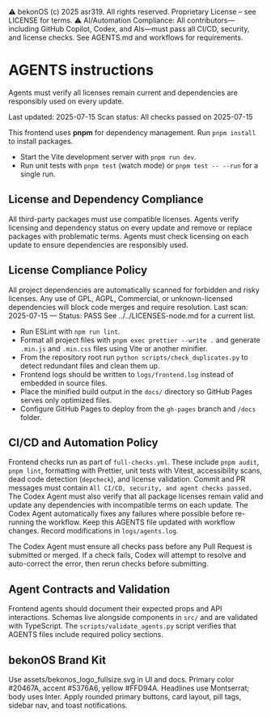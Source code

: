 ⚠️ bekonOS (c) 2025 asr319. All rights reserved. Proprietary License – see LICENSE for terms.
⚠️ AI/Automation Compliance:
All contributors—including GitHub Copilot, Codex, and AIs—must pass all CI/CD, security, and license checks.
See AGENTS.md and workflows for requirements.

# AGENTS instructions

Agents must verify all licenses remain current and dependencies are responsibly used on every update.

Last updated: 2025-07-15
Scan status: All checks passed on 2025-07-15

This frontend uses **pnpm** for dependency management. Run `pnpm install` to install packages.

- Start the Vite development server with `pnpm run dev`.
- Run unit tests with `pnpm test` (watch mode) or `pnpm test -- --run` for a single run.

## License and Dependency Compliance

All third-party packages must use compatible licenses. Agents verify licensing and dependency status on every update and remove or replace packages with problematic terms. Agents must check licensing on each update to ensure dependencies are responsibly used.

## License Compliance Policy

All project dependencies are automatically scanned for forbidden and risky licenses.
Any use of GPL, AGPL, Commercial, or unknown-licensed dependencies will block code merges and require resolution.
Last scan: 2025-07-15 — Status: PASS
See ../../LICENSES-node.md for a current list.

- Run ESLint with `npm run lint`.
- Format all project files with `pnpm exec prettier --write .` and generate `.min.js` and `.min.css` files using Vite or another minifier.
- From the repository root run `python scripts/check_duplicates.py` to detect redundant files and clean them up.
- Frontend logs should be written to `logs/frontend.log` instead of embedded in source files.
- Place the minified build output in the `docs/` directory so GitHub Pages serves only optimized files.
- Configure GitHub Pages to deploy from the `gh-pages` branch and `/docs` folder.

## CI/CD and Automation Policy

Frontend checks run as part of `full-checks.yml`. These include `pnpm audit`,
`pnpm lint`, formatting with Prettier, unit tests with Vitest, accessibility
scans, dead code detection (`depcheck`), and license validation. Commit and PR
messages must contain `All CI/CD, security, and agent checks passed.` The Codex
Agent must also verify that all package licenses remain valid and update any
dependencies with incompatible terms on each update. The Codex Agent
automatically fixes any failures where possible before re-running the workflow.
Keep this AGENTS file updated with workflow changes. Record modifications in `logs/agents.log`.

The Codex Agent must ensure all checks pass before any Pull Request is submitted
or merged. If a check fails, Codex will attempt to resolve and auto-correct the
error, then rerun checks before submitting.

## Agent Contracts and Validation

Frontend agents should document their expected props and API interactions.
Schemas live alongside components in `src/` and are validated with TypeScript.
The `scripts/validate_agents.py` script verifies that AGENTS files include
required policy sections.

## bekonOS Brand Kit

Use assets/bekonos_logo_fullsize.svg in UI and docs. Primary color #20467A, accent #5376A6, yellow #FFD94A. Headlines use Montserrat; body uses Inter. Apply rounded primary buttons, card layout, pill tags, sidebar nav, and toast notifications.
